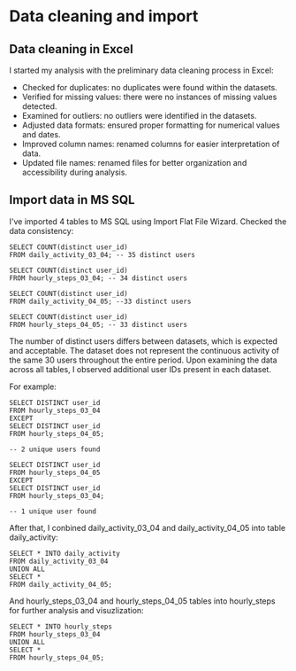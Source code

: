 # Data cleaning and import
## Data cleaning in Excel
I started my analysis with the preliminary data cleaning process in Excel:
* Checked for duplicates: no duplicates were found within the datasets.
* Verified for missing values: there were no instances of missing values detected.
* Examined for outliers: no outliers were identified in the datasets.
* Adjusted data formats: ensured proper formatting for numerical values and dates.
* Improved column names: renamed columns for easier interpretation of data.
* Updated file names: renamed files for better organization and accessibility during analysis.

## Import data in MS SQL
I've imported 4 tables to MS SQL using Import Flat File Wizard. Checked the data consistency:
```
SELECT COUNT(distinct user_id) 
FROM daily_activity_03_04; -- 35 distinct users

SELECT COUNT(distinct user_id) 
FROM hourly_steps_03_04; -- 34 distinct users

SELECT COUNT(distinct user_id) 
FROM daily_activity_04_05; --33 distinct users

SELECT COUNT(distinct user_id) 
FROM hourly_steps_04_05; -- 33 distinct users
```

The number of distinct users differs between datasets, which is expected and acceptable. The dataset does not represent the continuous activity of the same 30 users throughout the entire period. Upon examining the data across all tables, I observed additional user IDs present in each dataset. 

For example:
```
SELECT DISTINCT user_id
FROM hourly_steps_03_04
EXCEPT 
SELECT DISTINCT user_id 
FROM hourly_steps_04_05;

-- 2 unique users found

SELECT DISTINCT user_id
FROM hourly_steps_04_05
EXCEPT 
SELECT DISTINCT user_id 
FROM hourly_steps_03_04;

-- 1 unique user found
```

After that, I conbined daily_activity_03_04 and daily_activity_04_05 into table daily_activity: 
```
SELECT * INTO daily_activity
FROM daily_activity_03_04 
UNION ALL
SELECT * 
FROM daily_activity_04_05;
```
And hourly_steps_03_04 and hourly_steps_04_05 tables into hourly_steps for further analysis and visuzlization:
```
SELECT * INTO hourly_steps
FROM hourly_steps_03_04
UNION ALL
SELECT * 
FROM hourly_steps_04_05;
```